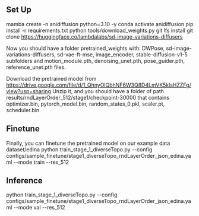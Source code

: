 ## Set Up
mamba create -n anidiffusion python=3.10 -y
conda activate anidiffusion
pip install -r requirements.txt
python tools/download_weights.py
git lfs install
git clone https://huggingface.co/lambdalabs/sd-image-variations-diffusers

Now you should have a folder pretrained_weights with: DWPose, sd-image-variations-diffusers, sd-vae-ft-mse, image_encoder, stable-diffusion-v1-5 subfolders and motion_module.pth, denoising_unet.pth, pose_guider.pth, reference_unet.pth files.

Download the pretrained model from https://drive.google.com/file/d/1_QhnyOlQbhNF6W3Q8D4LmVK5klsHZZFg/view?usp=sharing
Unzip it, and you should have a folder of path results/rndLayerOrder_512/stage1/checkpoint-30000 that contains optimizer.bin, pytorch_model.bin, random_states_0.pkl, scaler.pt, scheduler.bin

## Finetune
Finally, you can finetune the pretrained model on our example data dataset/edina 
python train_stage_1_diverseTopo.py --config configs/sample_finetune/stage1_diverseTopo_rndLayerOrder_json_edina.yaml --mode train --res_512

## Inference
python train_stage_1_diverseTopo.py --config configs/sample_finetune/stage1_diverseTopo_rndLayerOrder_json_edina.yaml --mode val --res_512